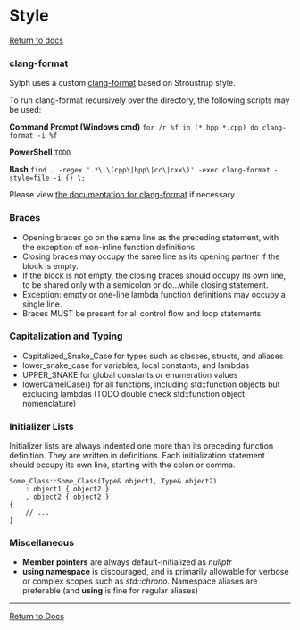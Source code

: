 # Style

[Return to docs](../docs.md)

### clang-format
Sylph uses a custom [clang-format](.././.clang-format) based on Stroustrup style.

To run clang-format recursively over the directory, the following scripts may be used:

**Command Prompt (Windows cmd)**
	`for /r %f in (*.hpp *.cpp) do clang-format -i %f`

**PowerShell**
	`TODO`

**Bash**
	`find . -regex '.*\.\(cpp\|hpp\|cc\|cxx\)' -exec clang-format -style=file -i {} \;`

Please view [the documentation for clang-format](https://clang.llvm.org/docs/ClangFormat.html) if necessary.

### Braces
- Opening braces go on the same line as the preceding statement, with the exception of non-inline function definitions
- Closing braces may occupy the same line as its opening partner if the block is empty.
- If the block is not empty, the closing braces should occupy its own line, to be shared only with a semicolon or do...while closing statement.
- Exception: empty or one-line lambda function definitions may occupy a single line.
- Braces MUST be present for all control flow and loop statements.

### Capitalization and Typing
- Capitalized_Snake_Case for types such as classes, structs, and aliases
- lower_snake_case for variables, local constants, and lambdas
- UPPER_SNAKE for global constants or enumeration values
- lowerCamelCase() for all functions, including std::function objects but excluding lambdas
(TODO double check std::function object nomenclature)

### Initializer Lists
Initializer lists are always indented one more than its preceding function definition. They are written in definitions. Each initialization statement should occupy its own line, starting with the colon or comma.
```
Some_Class::Some_Class(Type& object1, Type& object2)
	: object1 { object2 }
	, object2 { object2 }
{
	// ...
}
```


### Miscellaneous
- **Member pointers** are always default-initialized as *nullptr*
- **using namespace** is discouraged, and is primarily allowable for verbose or complex scopes such as *std::chrono*. Namespace aliases are preferable (and **using** is fine for regular aliases)

---

[Return to Docs](../docs.md)